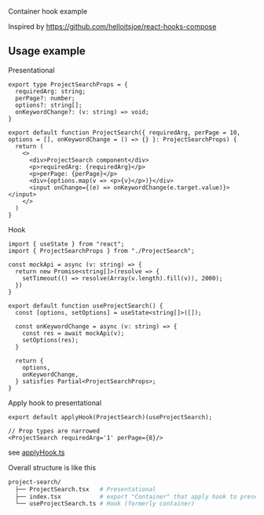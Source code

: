 Container hook example

Inspired by https://github.com/helloitsjoe/react-hooks-compose

## Usage example

Presentational

```tsx
export type ProjectSearchProps = {
  requiredArg: string;
  perPage?: number;
  options?: string[];
  onKeywordChange?: (v: string) => void;
}

export default function ProjectSearch({ requiredArg, perPage = 10, options = [], onKeywordChange = () => {} }: ProjectSearchProps) {
  return (
    <>
      <div>ProjectSearch component</div>
      <p>requiredArg: {requiredArg}</p>
      <p>perPage: {perPage}</p>
      <div>{options.map(v => <p>{v}</p>)}</div>
      <input onChange={(e) => onKeywordChange(e.target.value)}></input>
    </>
  )
}
```

Hook

```tsx
import { useState } from "react";
import { ProjectSearchProps } from "./ProjectSearch";

const mockApi = async (v: string) => {
  return new Promise<string[]>(resolve => {
    setTimeout(() => resolve(Array(v.length).fill(v)), 2000);
  })
}

export default function useProjectSearch() {
  const [options, setOptions] = useState<string[]>([]);

  const onKeywordChange = async (v: string) => {
    const res = await mockApi(v);
    setOptions(res);
  }

  return {
    options,
    onKeywordChange,
  } satisfies Partial<ProjectSearchProps>;
}

```

Apply hook to presentational

```tsx
export default applyHook(ProjectSearch)(useProjectSearch);
```

```tsx
// Prop types are narrowed
<ProjectSearch requiredArg='1' perPage={8}/>
```

see [applyHook.ts](src/common/applyHook.ts)

Overall structure is like this

```bash
project-search/
  ├── ProjectSearch.tsx   # Presentational
  ├── index.tsx           # export "Container" that apply hook to presentational
  └── useProjectSearch.ts # Hook (formerly container)
```
